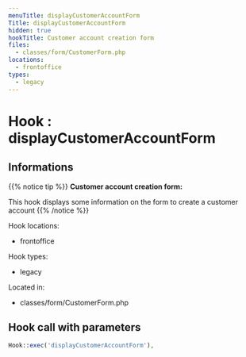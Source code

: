```yaml
---
menuTitle: displayCustomerAccountForm
Title: displayCustomerAccountForm
hidden: true
hookTitle: Customer account creation form
files:
  - classes/form/CustomerForm.php
locations:
  - frontoffice
types:
  - legacy
---
```


# Hook : displayCustomerAccountForm

## Informations

{{% notice tip %}}
**Customer account creation form:** 

This hook displays some information on the form to create a customer account
{{% /notice %}}

Hook locations: 
  - frontoffice

Hook types: 
  - legacy

Located in: 
  - classes/form/CustomerForm.php

## Hook call with parameters

```php
Hook::exec('displayCustomerAccountForm'),
```